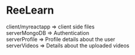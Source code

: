 # ReeLearn


client/myreactapp => client side files  <br>
serverMongoDB => Authentication  <br>
serverProfile => Profile details about the user  <br>
serverVideos => Details about the uploaded videos  <br>

